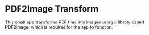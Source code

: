 <h1>PDF2Image Transform</h1>

This small app transforms PDF files into images using a library called PDF2Image, which is required for the app to function.

